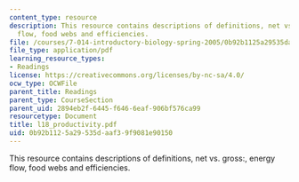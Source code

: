 ```yaml
---
content_type: resource
description: This resource contains descriptions of definitions, net vs. gross:, energy
  flow, food webs and efficiencies.
file: /courses/7-014-introductory-biology-spring-2005/0b92b1125a29535daaf39f9081e90150_l18_productivity.pdf
file_type: application/pdf
learning_resource_types:
- Readings
license: https://creativecommons.org/licenses/by-nc-sa/4.0/
ocw_type: OCWFile
parent_title: Readings
parent_type: CourseSection
parent_uid: 2894eb2f-6445-f646-6eaf-906bf576ca99
resourcetype: Document
title: l18_productivity.pdf
uid: 0b92b112-5a29-535d-aaf3-9f9081e90150
---
```

This resource contains descriptions of definitions, net vs. gross:, energy flow, food webs and efficiencies.